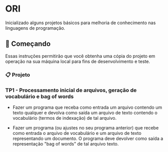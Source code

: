 # ORI

Inicializado alguns projetos básicos para melhoria de conhecimento nas linguagens de programação.

## 🚀 Começando

Essas instruções permitirão que você obtenha uma cópia do projeto em operação na sua máquina local para fins de desenvolvimento e teste.

### 📋 Projeto

### TP1 - Processamento inicial de arquivos, geração de vocabulário e bag of words

* Fazer um programa que receba como entrada um arquivo contendo um texto qualquer e devolva como saída um arquivo de texto contendo o vocabulário (termos de indexação) de tal arquivo.

* Fazer um programa (ou ajustes no seu programa anterior) que recebe como entrada o arquivo de vocabulário e um arquivo de texto representando um documento. O programa deve devolver como saída a representação "bag of words" de tal arquivo texto.

